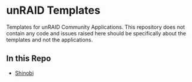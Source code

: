 # unRAID Templates
Templates for unRAID Community Applications. This repository does not contain any code and issues raised here should be specifically about the templates and not the applications. 

## In this Repo
- [Shinobi](https://shinobi.video)
